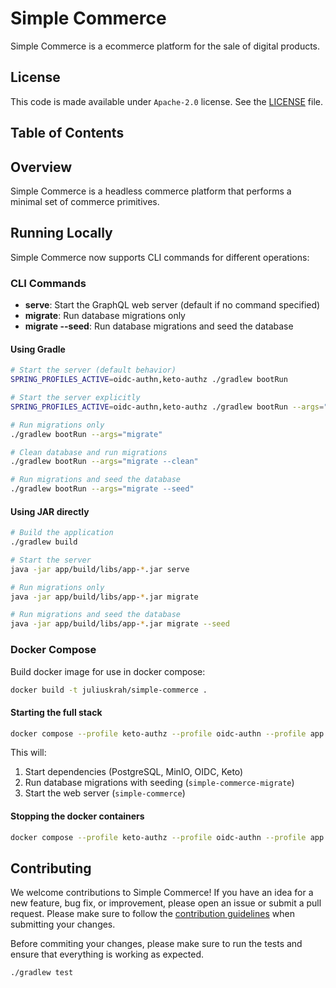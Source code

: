 # Simple Commerce

Simple Commerce is a ecommerce platform for the sale of digital products.

## License

This code is made available under `Apache-2.0` license. See the [LICENSE](./LICENSE) file.

## Table of Contents

## Overview

Simple Commerce is a headless commerce platform that performs a minimal set of commerce primitives.

## Running Locally

Simple Commerce now supports CLI commands for different operations:

### CLI Commands

- **serve**: Start the GraphQL web server (default if no command specified)
- **migrate**: Run database migrations only
- **migrate --seed**: Run database migrations and seed the database

#### Using Gradle

```bash
# Start the server (default behavior)
SPRING_PROFILES_ACTIVE=oidc-authn,keto-authz ./gradlew bootRun

# Start the server explicitly
SPRING_PROFILES_ACTIVE=oidc-authn,keto-authz ./gradlew bootRun --args="serve"

# Run migrations only
./gradlew bootRun --args="migrate"

# Clean database and run migrations
./gradlew bootRun --args="migrate --clean"

# Run migrations and seed the database
./gradlew bootRun --args="migrate --seed"
```

#### Using JAR directly

```bash
# Build the application
./gradlew build

# Start the server
java -jar app/build/libs/app-*.jar serve

# Run migrations only
java -jar app/build/libs/app-*.jar migrate

# Run migrations and seed the database
java -jar app/build/libs/app-*.jar migrate --seed
```

### Docker Compose

Build docker image for use in docker compose:

```bash
docker build -t juliuskrah/simple-commerce .
```

#### Starting the full stack

```bash
docker compose --profile keto-authz --profile oidc-authn --profile app up -d
```

This will:
1. Start dependencies (PostgreSQL, MinIO, OIDC, Keto)
2. Run database migrations with seeding (`simple-commerce-migrate`)
3. Start the web server (`simple-commerce`)

#### Stopping the docker containers

```bash
docker compose --profile keto-authz --profile oidc-authn --profile app down --remove-orphans 
```

## Contributing

We welcome contributions to Simple Commerce!
If you have an idea for a new feature, bug fix, or improvement, please open an issue or submit a pull request.
Please make sure to follow the [contribution guidelines](./.github/CONTRIBUTING.md) when submitting your changes.

Before commiting your changes, please make sure to run the tests and ensure that everything is working as expected.

```bash
./gradlew test
```
